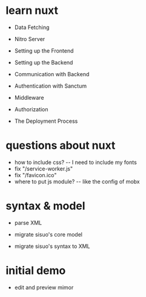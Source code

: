 # learn nuxt

- Data Fetching
- Nitro Server

- Setting up the Frontend
- Setting up the Backend
- Communication with Backend
- Authentication with Sanctum
- Middleware
- Authorization
- The Deployment Process

# questions about nuxt

- how to include css? -- I need to include my fonts
- fix "/service-worker.js"
- fix "/favicon.ico"
- where to put js module? -- like the config of mobx

# syntax & model

- parse XML

- migrate sisuo's core model
- migrate sisuo's syntax to XML

# initial demo

- edit and preview mimor
